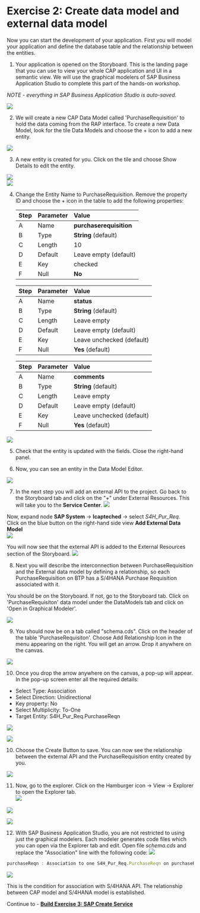 # Exercise 2: Create data model and external data model 

Now you can start the development of your application. First you will model your application and define the database table and the relationship between the entities.

1. Your application is opened on the Storyboard. This is the landing page that you can use to view your whole CAP application and UI in a semantic view. We will use the graphical modelers of SAP Business Application Studio to complete this part of the hands-on workshop. 

*NOTE - everything in SAP Business Application Studio is auto-saved.*
 
 ![](images/Storyboard.png)
  
2. We will create a new CAP Data Model called 'PurchaseRequisition' to hold the data coming from the RAP interface. To create a new Data Model, look for the tile Data Models and choose the + icon to add a new entity.
   
![](images/DataModel_000.png)

3. A new entity is created for you. Click on the tile and choose Show Details to edit the entity.

![](images/DataModel_000_2.png)   
![](images/DataModel_000_1.png)


4. Change the Entity Name to PurchaseRequisition. Remove the property ID and choose the + icon in the table to add the following properties:

    | Step | Parameter | Value |
    |:-----|:----------|:------|
    | A | Name | **purchaserequisition** |
    | B | Type | **String** (default) |
    | C | Length | 10 |
    | D | Default | Leave empty (default) |
    | E | Key | checked |
    | F | Null | **No**  |

    | Step | Parameter | Value |
    |:-----|:----------|:------|
    | A | Name | **status** |
    | B | Type | **String** (default) |
    | C | Length | Leave empty |
    | D | Default | Leave empty (default) |
    | E | Key | Leave unchecked (default) |
    | F | Null | **Yes** (default) |
   
    | Step | Parameter | Value |
    |:-----|:----------|:------|
    | A | Name | **comments** |
    | B | Type | **String** (default) |
    | C | Length | Leave empty |
    | D | Default | Leave empty (default) |
    | E | Key | Leave unchecked (default) |
    | F | Null | **Yes** (default) |
![](images/DataModel_001.png)

5. Check that the entity is updated with the fields. Close the right-hand panel.

6. Now, you can see an entity in the Data Model Editor.

![](images/DataModel_011.png)

7. In the next step you will add an external API to the project. Go back to the Storyboard tab and click on the "+" under External Resources. This will take you to the **Service Center**. 
![](images/ExternalRes.png)

Now, expand node **SAP System** -> **lcapteched** -> select *S4H_Pur_Req*. Click on the blue button on the right-hand side view **Add External Data Model**   
![](images/External_Data_Model_001.png)

You will now see that the external API is added to the External Resources section of the Storyboard.
![](images/External_Data_Model_002.png)

8. Next you will describe the interconnection between PurchaseRequisition and the External data model by defining a relationship, so each PurchaseRequisition on BTP has a S/4HANA Purchase Requisition associated with it.
   
You should be on the Storyboard. If not, go to the Storyboard tab. Click on 'PurchaseRequisiton' data model under the DataModels tab and click on 'Open in Graphical Modeler'.

![](images/OpenCDSModeler.png)  

9. You should now be on a tab called "schema.cds". Click on the header of the table 'PurchaseRequisiton'. Choose Add Relationship Icon in the menu appearing on the right. You will get an arrow. Drop it anywhere on the canvas.
   
![](images/Association_000.png)

10. Once you drop the arrow anywhere on the canvas, a pop-up will appear. In the pop-up screen enter all the required details:

- Select Type: Association
- Select Direction: Unidirectional
- Key property: No
- Select Multiplicity: To-One
- Target Entity: S4H_Pur_Req.PurchaseReqn
  
![](images/Association_001.png)

![](images/Association_002.png)

10. Choose the Create Button to save. You can now see the relationship between the external API and the PurchaseRequisition entity created by you.

![](images/Association_003.png)

11. Now, go to the explorer. Click on the Hamburger icon -> View -> Explorer to open the Explorer tab.  
![](images/FindExplorer.png)

![](images/Explorer_001.png)

![](images/Explorer_002.png)

12. With SAP Business Application Studio, you are not restricted to using just the graphical modelers. Each modeler generates code files which you can open via the Explorer tab and edit. Open file *schema.cds* and replace the "Association" line with the following code:
![](images/Schema_001.png)

```js
purchaseReqn : Association to one S4H_Pur_Req.PurchaseReqn on purchaseReqn.PurchaseRequisition = purchaserequisition;
```

![](images/Schema_002.png)

This is the condition for association with S/4HANA API. The relationship between CAP model and S/4HANA model is established.

Continue to - **[Build Exercise 3: SAP Create Service](../../../buildcode/exercises/ex3/README.md)**


